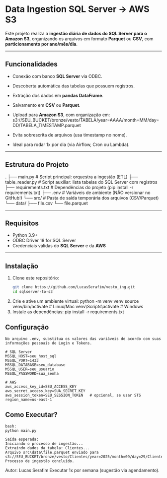 # Data Ingestion SQL Server → AWS S3

Este projeto realiza a **ingestão diária de dados do SQL Server para o Amazon S3**, organizando os arquivos em formato **Parquet** ou **CSV**, com **particionamento por ano/mês/dia**.  

---

## Funcionalidades
- Conexão com banco **SQL Server** via ODBC.  
- Descoberta automática das tabelas que possuem registros.  
- Extração dos dados em **pandas DataFrame**.  
- Salvamento em **CSV** ou **Parquet**.  
- Upload para **Amazon S3**, com organização em:  s3://SEU_BUCKET/bronze/vesto/TABELA/year=AAAA/month=MM/day=DD/TABELA_TIMESTAMP.parquet



- Evita sobrescrita de arquivos (usa timestamp no nome).  
- Ideal para rodar 1x por dia (via Airflow, Cron ou Lambda).  

---

##  Estrutura do Projeto
.
├── main.py             # Script principal: orquestra a ingestão (ETL)
├── table_reader.py     # Script auxiliar: lista tabelas do SQL Server com registros
├── requirements.txt    # Dependências do projeto (pip install -r requirements.txt)
├── .env                # Variáveis de ambiente (NÃO versionar no GitHub!)
└── src/                # Pasta de saída temporária dos arquivos (CSV/Parquet)
    └── data/
        ├── file.csv
        └── file.parquet




---

##  Requisitos
- Python 3.9+  
- ODBC Driver 18 for SQL Server  
- Credenciais válidas do **SQL Server** e da **AWS**  

---

##  Instalação
1. Clone este repositório:
   ```bash
   git clone https://github.com/LucasSerafim/vesto_ing.git
   cd sqlserver-to-s3

2. Crie e ative um ambiente virtual:
    python -m venv venv
    source venv/bin/activate   # Linux/Mac
    venv\Scripts\activate      # Windows
3. Instale as dependências:
    pip install -r requirements.txt


## Configuração
    No arquivo .env, substitua os valores das variáveis de acordo com suas informações pessoais de Login e Tokens.

    # SQL Server
    MSSQL_HOST=seu_host_sql
    MSSQL_PORT=1433
    MSSQL_DATABASE=seu_database
    MSSQL_USER=seu_usuario
    MSSQL_PASSWORD=sua_senha

    # AWS
    aws_access_key_id=SEU_ACCESS_KEY
    aws_secret_access_key=SUA_SECRET_KEY
    aws_session_token=SEU_SESSION_TOKEN   # opcional, se usar STS
    region_name=us-east-1


## Como Executar?
    bash:
    python main.py

    Saída esperada:
    Iniciando o processo de ingestão...
    Extraindo dados da tabela: Clientes...
    Arquivo src\data\file.parquet enviado para s3://SEU_BUCKET/bronze/vesto/Clientes/year=2025/month=09/day=29/Clientes_20250929_182045.parquet
    Processo de ingestão concluído.






Autor: Lucas Serafim
Executar 1x por semana (sugestão via agendamento).


